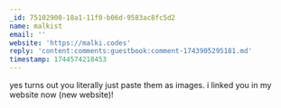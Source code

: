 ```yaml
---
_id: 75102900-18a1-11f0-b06d-9583ac8fc5d2
name: malkist
email: ''
website: 'https://malki.codes'
reply: 'content:comments:guestbook:comment-1743905295181.md'
timestamp: 1744574218453
---
```

yes turns out you literally just paste them as images. i linked you in my website now (new website)!
